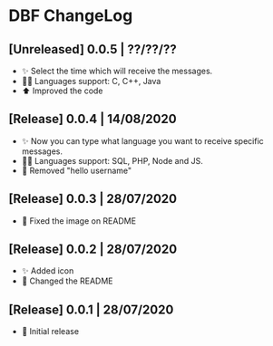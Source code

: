 # DBF ChangeLog

## [Unreleased] 0.0.5 | ??/??/??
- ✨ Select the time which will receive the messages.
- 👨‍💻 Languages support: C, C++, Java
- ⬆️ Improved the code

## [Release] 0.0.4 | 14/08/2020
- ✨ Now you can type what language you want to receive specific messages.
- 👨‍💻 Languages support: SQL, PHP, Node and JS.
- 👋 Removed "hello username"

## [Release] 0.0.3 | 28/07/2020
- 🔨 Fixed the image on README

## [Release] 0.0.2 | 28/07/2020
- ✨ Added icon
- 🔨 Changed the README

## [Release] 0.0.1 | 28/07/2020
- 🎉 Initial release 